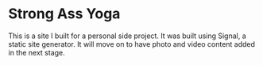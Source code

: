 # Strong Ass Yoga

This is a site I built for a personal side project. It was built
using Signal, a static site generator. It will move on to have 
photo and video content added in the next stage.
